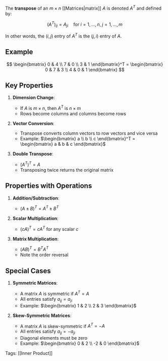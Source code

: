 The **transpose** of an $m \times n$ [[Matrices|matrix]] $A$ is denoted $A^T$ and defined by:

$$ (A^T)_{ij} = A_{ji} \quad \text{for } i = 1,\ldots,n, \; j = 1,\ldots,m $$

In other words, the $(i,j)$ entry of $A^T$ is the $(j,i)$ entry of $A$.

## Example
$$ \begin{bmatrix} 0 & 4 \\ 7 & 0 \\ 3 & 1 \end{bmatrix}^T = \begin{bmatrix} 0 & 7 & 3 \\ 4 & 0 & 1 \end{bmatrix} $$

## Key Properties

1. **Dimension Change**:
   - If $A$ is $m \times n$, then $A^T$ is $n \times m$
   - Rows become columns and columns become rows

2. **Vector Conversion**:
   - Transpose converts column vectors to row vectors and vice versa
   - Example: $\begin{bmatrix} a \\ b \\ c \end{bmatrix}^T = \begin{bmatrix} a & b & c \end{bmatrix}$

3. **Double Transpose**:
   - $(A^T)^T = A$
   - Transposing twice returns the original matrix

## Properties with Operations

1. **Addition/Subtraction**:
   - $(A \pm B)^T = A^T \pm B^T$

2. **Scalar Multiplication**:
   - $(cA)^T = cA^T$ for any scalar $c$

3. **Matrix Multiplication**:
   - $(AB)^T = B^T A^T$
   - Note the order reversal

## Special Cases

1. **Symmetric Matrices**:
   - A matrix $A$ is symmetric if $A^T = A$
   - All entries satisfy $a_{ij} = a_{ji}$
   - Example: $\begin{bmatrix} 1 & 2 \\ 2 & 3 \end{bmatrix}$

2. **Skew-Symmetric Matrices**:
   - A matrix $A$ is skew-symmetric if $A^T = -A$
   - All entries satisfy $a_{ij} = -a_{ji}$
   - Diagonal elements must be zero
   - Example: $\begin{bmatrix} 0 & 2 \\ -2 & 0 \end{bmatrix}$

Tags:
[[Inner Product]]